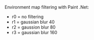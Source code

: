 Environment map filtering with Paint .Net:
- r0 = no filtering
- r1 = gaussian blur 40
- r2 = gaussion blur 80
- r3 = gaussian blur 160